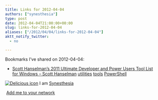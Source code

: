 ```yaml
---
title: Links for 2012-04-04
authors: ["synesthesia"]
type: post
date: 2012-04-04T21:00:00+00:00
slug: links-for-2012-04-04 
aliases: ["/2012/04/04/links-for-2012-04-04"]
aktt_notify_twitter:
  - no

---
```

Bookmarks I&#8217;ve shared on 2012-04-04:

  * [Scott Hanselman&#8217;s 2011 Ultimate Developer and Power Users Tool List for Windows &#8211; Scott Hanselman][1] 
    [utilities][2] [tools][3] [PowerShell][4] </li> </ul> 
    
    <p class="deliciouslink">
      <a href="https://del.icio.us/synesthesia" title="See all my bookmarks on del.icio.us"><img src="https://www.synesthesia.co.uk/images/deliciousicon.jpg" alt="Delicious icon" /></a>&nbsp;I am <a href="https://del.icio.us/synesthesia" title="See all my bookmarks on del.icio.us">Synesthesia</a>
    </p>
    
    <p class="deliciouslink">
      <a href="https://del.icio.us/network?add=synesthesia" title="Add me to your del.icio.us network"><img src="https://www.synesthesia.co.uk/images/add.gif" alt="" /></a>&nbsp;<a href="https://del.icio.us/network?add=synesthesia" title="Add me to your del.icio.us network">Add me to your network</a>
    </p>

 [1]: https://www.hanselman.com/blog/ScottHanselmans2011UltimateDeveloperAndPowerUsersToolListForWindows.aspx
 [2]: https://www.delicious.com/synesthesia/utilities
 [3]: https://www.delicious.com/synesthesia/tools
 [4]: https://www.delicious.com/synesthesia/PowerShell